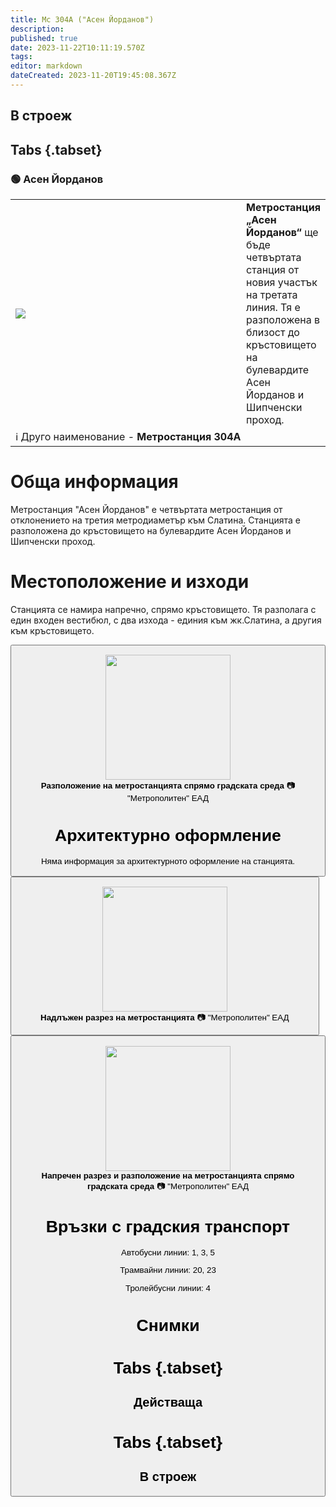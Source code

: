 ```yaml
---
title: Мс 304А ("Асен Йорданов")
description: 
published: true
date: 2023-11-22T10:11:19.570Z
tags: 
editor: markdown
dateCreated: 2023-11-20T19:45:08.367Z
---
```


## В строеж
## Tabs {.tabset}
### 🟢 Асен Йорданов
<table style="width:100%">
  <tr>
    <td style="width:400px"><img src="https://drive.google.com/uc?id=1PnX-JDbeVtk2EDoBzejImmp0hWxvLIE1"></td>
    <td><b>Метростанция „Асен Йорданов“</b> ще бъде четвъртата станция от новия участък на третата линия. Тя е разположена в близост до кръстовището на булевардите Асен Йорданов и Шипченски проход.
      <br></td>
  </tr>
  <td colspan=2 >ℹ️ Друго наименование - <b>Метростанция 304А</b></td>
</table>


# Обща информация

Метростанция "Асен Йорданов" е четвъртата метростанция от отклонението на третия метродиаметър към Слатина. Станцията е разположена до кръстовището на булевардите Асен Йорданов и Шипченски проход.

# Местоположение и изходи

Станцията се намира напречно, спрямо кръстовището. Тя разполага с един входен вестибюл, с два изхода - единия към жк.Слатина, а другия към кръстовището.

<div class="dropdown"><button class="imgbtn"><figure><img src="https://drive.google.com/uc?id=1PnX-JDbeVtk2EDoBzejImmp0hWxvLIE1" height="200px"><figcaption><b>Разположение на метростанцията спрямо градската среда</b> 📷 "Метрополитен" ЕАД 

# Архитектурно оформление

Няма информация за архитектурното оформление на станцията.
  <br>
  
  <div class="dropdown"><button class="imgbtn"><figure><img src="https://drive.google.com/uc?id=1EagkOQSZmBmyAS-xLNyvoVtdWjBSO4vq" height="200px"><figcaption><b>Надлъжен разрез на метростанцията</b> 📷 "Метрополитен" ЕАД
    <br>
    <div class="dropdown"><button class="imgbtn"><figure><img src="https://drive.google.com/uc?id=1f8s3QkdicH1iDpmzlq3ludB_5p2cUCMK" height="200px"><figcaption><b>Напречен разрез и разположение на метростанцията спрямо градската среда</b> 📷 "Метрополитен" ЕАД
 

# Връзки с градския транспорт
Автобусни линии: 1, 3, 5

Трамвайни линии: 20, 23

Тролейбусни линии: 4

# Снимки
  
# Tabs {.tabset}
## Действаща

  
# Tabs {.tabset}
## В строеж